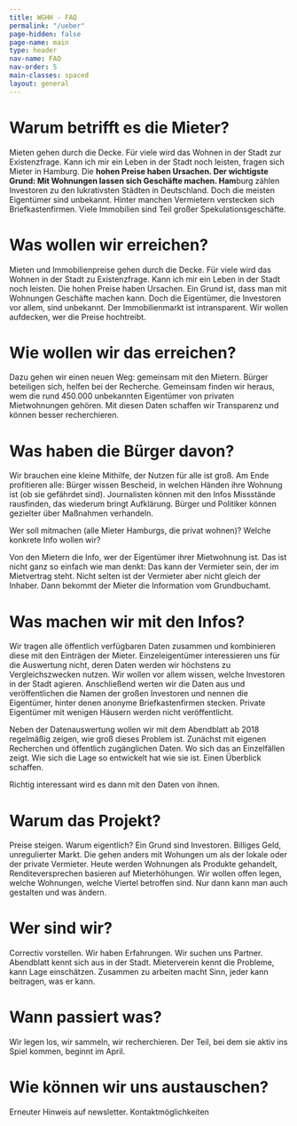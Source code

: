 ```yaml
---
title: WGHH - FAQ
permalink: "/ueber"
page-hidden: false
page-name: main
type: header
nav-name: FAQ
nav-order: 5
main-classes: spaced
layout: general
---
```


# Warum betrifft es die Mieter?

Mieten gehen durch die Decke. Für viele wird das Wohnen in der Stadt zur Existenzfrage. Kann ich mir ein Leben in der Stadt noch leisten, fragen sich Mieter in Hamburg. Die **hohen Preise haben Ursachen. Der wichtigste Grund: Mit Wohnungen lassen sich Geschäfte machen. Ham**burg zählen Investoren zu den lukrativsten Städten in Deutschland. Doch die meisten Eigentümer sind unbekannt. Hinter manchen Vermietern verstecken sich Briefkastenfirmen. Viele Immobilien sind Teil großer Spekulationsgeschäfte.

# Was wollen wir erreichen?

Mieten und Immobilienpreise gehen durch die Decke. Für viele wird das Wohnen in der Stadt zu Existenzfrage. Kann ich mir ein Leben in der Stadt noch leisten. Die hohen Preise haben Ursachen.  Ein Grund ist, dass man mit Wohnungen Geschäfte machen kann. Doch die Eigentümer, die Investoren vor allem, sind unbekannt. Der Immobilienmarkt ist intransparent. Wir wollen aufdecken, wer die Preise hochtreibt.

# Wie wollen wir das erreichen?

Dazu gehen wir einen neuen Weg: gemeinsam mit den Mietern. Bürger beteiligen sich, helfen bei der Recherche. Gemeinsam finden wir heraus, wem die rund 450.000 unbekannten Eigentümer von privaten Mietwohnungen gehören. Mit diesen Daten schaffen wir Transparenz und können besser recherchieren.

# Was haben die Bürger davon?

Wir brauchen eine kleine Mithilfe, der Nutzen für alle ist groß.
Am Ende profitieren alle: Bürger wissen Bescheid, in welchen Händen ihre Wohnung ist (ob sie gefährdet sind). Journalisten können mit den Infos Missstände rausfinden, das wiederum bringt Aufklärung. Bürger und Politiker können gezielter über Maßnahmen verhandeln.

Wer soll mitmachen (alle Mieter Hamburgs, die privat wohnen)? Welche konkrete Info wollen wir?

Von den Mietern die Info, wer der Eigentümer ihrer Mietwohnung ist. Das ist nicht ganz so einfach wie man denkt: Das kann der Vermieter sein, der im Mietvertrag steht. Nicht selten ist der Vermieter aber nicht gleich der Inhaber. Dann bekommt der Mieter die Information vom Grundbuchamt.

# Was machen wir mit den Infos?

Wir tragen alle öffentlich verfügbaren Daten zusammen und kombinieren diese mit den Einträgen der Mieter. Einzeleigentümer interessieren uns für die Auswertung nicht, deren Daten werden wir höchstens zu Vergleichszwecken nutzen. Wir wollen vor allem wissen, welche Investoren in der Stadt agieren. Anschließend werten wir die Daten aus und veröffentlichen die Namen der großen Investoren und nennen die Eigentümer, hinter denen anonyme Briefkastenfirmen stecken. Private Eigentümer mit wenigen Häusern werden nicht veröffentlicht.

Neben der Datenauswertung wollen wir mit dem Abendblatt ab 2018 regelmäßig zeigen, wie groß dieses Problem ist. Zunächst mit eigenen Recherchen und öffentlich zugänglichen Daten. Wo sich das an Einzelfällen zeigt. Wie sich die Lage so entwickelt hat wie sie ist. Einen Überblick schaffen.

Richtig interessant wird es dann mit den Daten von ihnen.

# Warum das Projekt?

Preise steigen. Warum eigentlich? Ein Grund sind Investoren. Billiges Geld, unregulierter Markt. Die gehen anders mit Wohungen um als der lokale oder der private Vermieter. Heute werden Wohnungen als Produkte gehandelt, Renditeversprechen basieren auf Mieterhöhungen. Wir wollen offen legen, welche Wohnungen, welche Viertel betroffen sind. Nur dann kann man auch gestalten und was ändern.

# Wer sind wir?

Correctiv vorstellen. Wir haben Erfahrungen. Wir suchen uns Partner. Abendblatt kennt sich aus in der Stadt. Mieterverein kennt die Probleme, kann Lage einschätzen. Zusammen zu arbeiten macht Sinn, jeder kann beitragen, was er kann.

# Wann passiert was?

Wir legen los, wir sammeln, wir recherchieren. Der Teil, bei dem sie aktiv ins Spiel kommen, beginnt im April.

# Wie können wir uns austauschen?

Erneuter Hinweis auf newsletter. Kontaktmöglichkeiten
